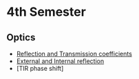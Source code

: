 # 4th Semester
## Optics
* [Reflection and Transmission coefficients](https://github.com/Lasseb200/4th-semester/blob/main/Optics/Reflection%20and%20Transmission%20coefficients)
* [External and Internal reflection](https://github.com/Lasseb200/4th-semester/blob/main/Optics/External%20and%20Internal%20reflection)
* [TIR phase shift]
